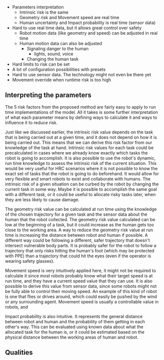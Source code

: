 - Parameters interpretation
    - Intrinsic risk is the same
    - Geometry risk and Movement speed are real time
    - Human uncertainty and Impact probability is real time (sensor data)
- Hard to use real time data, but it allows great control over safety
    - Robot motion data (like geometry and speed) can be adjusted in real time
    - Human motion data can also be adjusted
        - Signaling danger to the human
            - lights, sound, voice
        - Changing the human task
- Hard limits to risk can be set
- A lot of configuration possibilities with presets
- Hard to use sensor data. The technology might not even be there yet
- Movement override when runtime risk is too high

## Interpreting the parameters

The 5 risk factors from the proposed method are fairly easy to apply to run time implementations of the model. All it takes is some further interpretation of what each parameter means by defining ways to calculate it and ways to influence it to reduce risk.

Just like we discussed earlier, the intrinsic risk value depends on the task that is being carried out at a given time, and it does not depend on how it is being carried out. This means that we can derive this risk factor from our knowledge of the task at hand. Intrinsic risk values for each task could be precalculated in cases where we already know exactly which tasks the robot is going to accomplish. It is also possible to use the robot's dynamic, run time knowledge to assess the intrinsic risk of the current situation. This would be very useful for HRC scenarios where it is not possible to know the exact set of tasks that the robot is going to do beforehand. It would allow for very flexible and smart robots to exist and collaborate with humans.
The intrinsic risk of a given situation can be curbed by the robot by changing the current task in some way. Maybe it is possible to accomplish the same goal with a different task, or it could be useful to allocate risky tasks later, when they are less likely to cause damage.

The geometry risk value can be calculated at run time using the knowledge of the chosen trajectory for a given task and the sensor data about the human that the robot collected. The geometry risk value calculated can be low at the beginning of a task, but it could increase as the human gets too close to the working area. A way to reduce the geometry risk value at run time is increasing the distance between robot and human if possible. A different way could be following a different, safer trajectory that doesn't intersect vulnerable body parts. It is probably safer for the robot to follow a trajectory that only risks hitting the human's foot (which may be protected with PPE) than a trajectory that could hit the eyes (even if the operator is wearing safety glasses).

Movement speed is very intuitively applied here, it might not be required to calculate it since most robots probably know what their target speed is at run time, and they have a current speed value that they can use. It is also possible to derive this value from sensor data, since some robots might not be fully able to control their moving speed. An example of this kind of robot is one that flies or drives around, which could easily be pushed by the wind or any surrounding agent. Movement speed is usually a controllable value in robots, and

Impact probability is also intuitive. It represents the general distance between robot and human and the probability of them getting in each other's way. This can be evaluated using known data about what the allocated task for the human is, or it could be estimated based on the physical distance between the working areas of human and robot.

## Qualities




